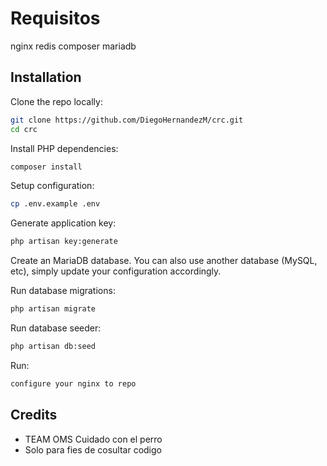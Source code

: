 # Requisitos

nginx
redis
composer
mariadb

## Installation

Clone the repo locally:

```sh
git clone https://github.com/DiegoHernandezM/crc.git
cd crc
```

Install PHP dependencies:

```sh
composer install
```

Setup configuration:

```sh
cp .env.example .env
```

Generate application key:

```sh
php artisan key:generate
```

Create an MariaDB database. You can also use another database (MySQL, etc), simply update your configuration accordingly.

Run database migrations:

```sh
php artisan migrate
```

Run database seeder:

```sh
php artisan db:seed
```

Run:

```sh
configure your nginx to repo
```

## Credits

- TEAM OMS Cuidado con el perro
- Solo para fies de cosultar codigo
